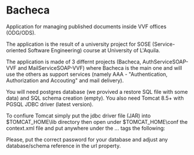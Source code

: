 # Bacheca
Application for managing published documents inside VVF offices (ODG/ODS).

The application is the result of a university project for SOSE (Service-oriented Software Engineering) course at University of L'Aquila.

The application is made of 3 differnt projects (Bacheca, AuthServiceSOAP-VVF and MailServiceSOAP-VVF) where Bacheca is the main one and 
will use the others as support services (namely AAA - "Authentication, Authorization and Accouting" and mail delivery).

You will need postgres database (we provived a restore SQL file with some data) and SQL schema creation (empty).
You also need Tomcat 8.5+ with PGSQL JDBC driver (latest version). 

To confiure Tomcat simply put the jdbc driver file (JAR) into $TOMCAT_HOME\lib directory then open under $TOMCAT_HOME\conf the context.xml
file and put anywhere under the <Context>...</Context> tags the following:

<Resource name="jdbc/bacheca" auth="Container"
          type="javax.sql.DataSource" driverClassName="org.postgresql.Driver"
          url="jdbc:postgresql://localhost/postgres?currentSchema=bacheca"
          username="postgres" password="YOURPASSWORD" maxTotal="10" maxIdle="5"
		  maxWaitMillis="-1"/>
      
Please, put the correct password for your database and adjust any database/schema reference in the url property.
